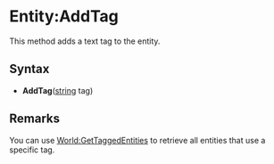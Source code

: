 # Entity:AddTag

This method adds a text tag to the entity.

## Syntax

- **AddTag**([string](https://www.lua.org/manual/5.4/manual.html#6.4) tag)

## Remarks

You can use [World:GetTaggedEntities](World_GetTaggedEntities.md) to retrieve all entities that use a specific tag.
